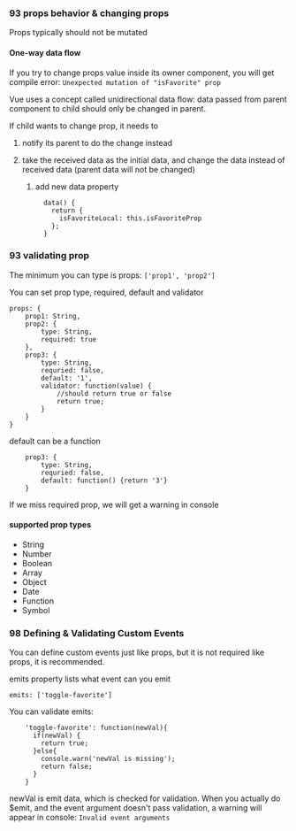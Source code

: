 ### 93 props behavior & changing props

Props typically should not be mutated

#### One-way data flow

If you try to change props value inside its owner component, you will get compile error: `Unexpected mutation of "isFavorite" prop`

Vue uses a concept called unidirectional data flow: data passed from parent component to child should only be changed in parent. 

If child wants to change prop, it needs to 

1. notify its parent to do the change instead

2. take the received data as the initial data, and change the data instead of received data (parent data will not be changed)

   1. add new data property

      ```
        data() {
          return {
            isFavoriteLocal: this.isFavoriteProp
          };
        }
      ```

### 93 validating prop

The minimum you can type is props: `['prop1', 'prop2']`

You can set prop type, required, default and validator

```vue
props: {
	prop1: String,
	prop2: {
		type: String,
		required: true
	},
    prop3: {
		type: String,
		requried: false,
		default: '1',
		validator: function(value) {
			//should return true or false
			return true;
		}
    }
}
```

default can be a function 

```
    prop3: {
		type: String,
		requried: false,
		default: function() {return '3'}
    }
```

If we miss required prop, we will get a warning in console

#### supported prop types

- String
- Number
- Boolean
- Array
- Object
- Date
- Function
- Symbol

### 98 Defining & Validating Custom Events

You can define custom events just like props, but it is not required like props, it is recommended.

emits property lists what event can you emit

```
emits: ['toggle-favorite']
```

You can validate emits:

```
    'toggle-favorite': function(newVal){
      if(newVal) {
        return true;
      }else{
        console.warn('newVal is missing');
        return false;
      }
    }
```

newVal is emit data, which is checked for validation. When you actually do $emit, and the event argument doesn't pass validation, a warning will appear in console: `Invalid event arguments`
